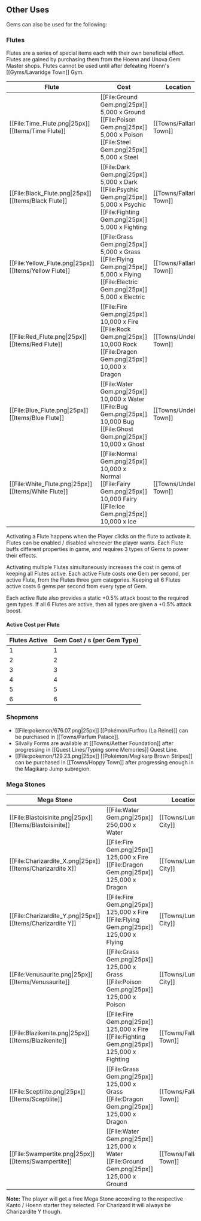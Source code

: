 ## Other Uses
Gems can also be used for the following:

### Flutes
Flutes are a series of special items each with their own beneficial effect. Flutes are gained by purchasing them from the Hoenn and Unova Gem Master shops. Flutes cannot be used until after defeating Hoenn's [[Gyms/Lavaridge Town]] Gym.

| Flute | Cost | Location | Region |
| --- | --- | --- | --- |
| [[File:Time_Flute.png\|25px]] [[Items/Time Flute]] | [[File:Ground Gem.png\|25px]] 5,000 x Ground [[File:Poison Gem.png\|25px]] 5,000 x Poison [[File:Steel Gem.png\|25px]] 5,000 x Steel | [[Towns/Fallarbor Town]] | Hoenn |
| [[File:Black_Flute.png\|25px]] [[Items/Black Flute]] | [[File:Dark Gem.png\|25px]] 5,000 x Dark [[File:Psychic Gem.png\|25px]] 5,000 x Psychic [[File:Fighting Gem.png\|25px]] 5,000 x Fighting | [[Towns/Fallarbor Town]] | Hoenn |
| [[File:Yellow_Flute.png\|25px]] [[Items/Yellow Flute]] | [[File:Grass Gem.png\|25px]] 5,000 x Grass [[File:Flying Gem.png\|25px]] 5,000 x Flying [[File:Electric Gem.png\|25px]] 5,000 x Electric | [[Towns/Fallarbor Town]] | Hoenn |
| [[File:Red_Flute.png\|25px]] [[Items/Red Flute]] | [[File:Fire Gem.png\|25px]] 10,000 x Fire [[File:Rock Gem.png\|25px]] 10,000 Rock [[File:Dragon Gem.png\|25px]] 10,000 x Dragon | [[Towns/Undella Town]] | Unova |
| [[File:Blue_Flute.png\|25px]] [[Items/Blue Flute]] | [[File:Water Gem.png\|25px]] 10,000 x Water [[File:Bug Gem.png\|25px]] 10,000 Bug [[File:Ghost Gem.png\|25px]] 10,000 x Ghost | [[Towns/Undella Town]] | Unova |
| [[File:White_Flute.png\|25px]] [[Items/White Flute]] | [[File:Normal Gem.png\|25px]] 10,000 x Normal [[File:Fairy Gem.png\|25px]] 10,000 Fairy [[File:Ice Gem.png\|25px]] 10,000 x Ice | [[Towns/Undella Town]] | Unova |

Activating a Flute happens when the Player clicks on the flute to activate it. Flutes can be enabled / disabled whenever the player wants. Each Flute buffs different properties in game, and requires 3 types of Gems to power their effects.

Activating multiple Flutes simultaneously increases the cost in gems of keeping all Flutes active. Each active Flute costs one Gem per second, per active Flute, from the Flutes three gem categories. Keeping all 6 Flutes active costs 6 gems per second from every type of Gem.

Each active flute also provides a static +0.5% attack boost to the required gem types. If all 6 Flutes are active, then all types are given a +0.5% attack boost.

#### Active Cost per Flute
|Flutes Active | Gem Cost / s (per Gem Type)|
|---|---|
|1 | 1 |
|2 | 2 |
|3 | 3 |
|4 | 4 |
|5 | 5 |
|6 | 6 |

### Shopmons
- [[File:pokemon/676.07.png\|25px]] [[Pokémon/Furfrou (La Reine)]] can be purchased in [[Towns/Parfum Palace]].
- Silvally Forms are available at [[Towns/Aether Foundation]] after progressing in [[Quest Lines/Typing some Memories]] Quest Line.
- [[File:pokemon/129.23.png\|25px]] [[Pokémon/Magikarp Brown Stripes]] can be purchased in [[Towns/Hoppy Town]] after progressing enough in the Magikarp Jump subregion.

### Mega Stones
|Mega Stone | Cost | Location | Region|
|---|---|---|---|
|[[File:Blastoisinite.png\|25px]] [[Items/Blastoisinite]] | [[File:Water Gem.png\|25px]] 250,000 x Water | [[Towns/Lumiose City]] | Kalos |
|[[File:Charizardite_X.png\|25px]] [[Items/Charizardite X]] | [[File:Fire Gem.png\|25px]] 125,000 x Fire [[File:Dragon Gem.png\|25px]] 125,000 x Dragon | [[Towns/Lumiose City]] | Kalos |
|[[File:Charizardite_Y.png\|25px]] [[Items/Charizardite Y]] | [[File:Fire Gem.png\|25px]] 125,000 x Fire [[File:Flying Gem.png\|25px]] 125,000 x Flying | [[Towns/Lumiose City]] | Kalos |
|[[File:Venusaurite.png\|25px]] [[Items/Venusaurite]] | [[File:Grass Gem.png\|25px]] 125,000 x Grass [[File:Poison Gem.png\|25px]] 125,000 x Poison | [[Towns/Lumiose City]] | Kalos |
|[[File:Blazikenite.png\|25px]] [[Items/Blazikenite]] | [[File:Fire Gem.png\|25px]] 125,000 x Fire [[File:Fighting Gem.png\|25px]] 125,000 x Fighting | [[Towns/Fallarbor Town]] | Hoenn |
|[[File:Sceptilite.png\|25px]] [[Items/Sceptilite]] | [[File:Grass Gem.png\|25px]] 125,000 x Grass [[File:Dragon Gem.png\|25px]] 125,000 x Dragon | [[Towns/Fallarbor Town]] | Hoenn |
|[[File:Swampertite.png\|25px]] [[Items/Swampertite]] | [[File:Water Gem.png\|25px]] 125,000 x Water [[File:Ground Gem.png\|25px]] 125,000 x Ground | [[Towns/Fallarbor Town]] | Hoenn |

**Note:** The player will get a free Mega Stone according to the respective Kanto / Hoenn starter they selected. For Charizard it will always be Charizardite Y though.